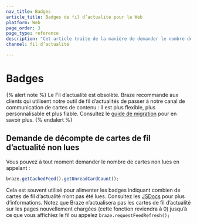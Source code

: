 ```yaml
---
nav_title: Badges
article_title: Badges de fil d’actualité pour le Web
platform: Web
page_order: 3
page_type: reference
description: "Cet article traite de la manière de demander le nombre de cartes de fil d’actualité non lues et utiliser ces informations pour alimenter des badges pour votre application Web."
channel: fil d’actualité

---
```


# Badges

{% alert note %}
Le Fil d’actualité est obsolète. Braze recommande aux clients qui utilisent notre outil de fil d’actualités de passer à notre canal de communication de cartes de contenu : il est plus flexible, plus personnalisable et plus fiable. Consultez le [guide de migration]({{site.baseurl}}/user_guide/message_building_by_channel/content_cards/migrating_from_news_feed/) pour en savoir plus.
{% endalert %}

## Demande de décompte de cartes de fil d’actualité non lues

Vous pouvez à tout moment demander le nombre de cartes non lues en appelant :

``` javascript
braze.getCachedFeed().getUnreadCardCount();
```

Cela est souvent utilisé pour alimenter les badges indiquant combien de cartes de fil d’actualité n’ont pas été lues. Consultez les [JSDocs][17] pour plus d’informations. Notez que Braze n’actualisera pas les cartes de fil d’actualité sur les pages nouvellement chargées (cette fonction reviendra à 0) jusqu’à ce que vous affichiez le fil ou appelez `braze.requestFeedRefresh();`

[17]: https://js.appboycdn.com/web-sdk/latest/doc/classes/braze.feed.html
